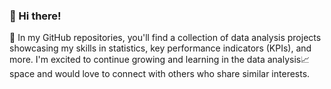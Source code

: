 ### 👋 Hi there!

🚀 In my GitHub repositories, you'll find a collection of data analysis projects showcasing my skills in statistics, key performance indicators (KPIs), and more. I'm excited to continue growing and learning in the data analysis📈 space and would love to connect with others who share similar interests.

